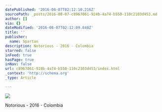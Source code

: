 ```yaml
---
datePublished: '2016-08-07T02:12:10.216Z'
sourcePath: _posts/2016-08-07-c8967861-924b-4a74-b550-110c2103d453.md
author: []
via: {}
dateModified: '2016-08-07T02:12:09.848Z'
title: ''
publisher:
  name: Spartan
description: Notorious - 2016 - Colombia
starred: false
inFeed: true
hasPage: true
inNav: false
url: c8967861-924b-4a74-b550-110c2103d453/index.html
_context: 'http://schema.org'
_type: Article

---
```

![](https://imgflo.herokuapp.com/graph/vahj1ThiexotieMo/d8b757497129f8c0f0411302fcf75bc2/croprotate.jpg?cropheight=1793&cropwidth=7087&degrees=0&input=https%3A%2F%2Fthe-grid-user-content.s3-us-west-2.amazonaws.com%2F119ec190-fbca-4043-8cc9-1e7f22228cc0.jpg&x=0&y=0)

Notorious - 2016 - Colombia